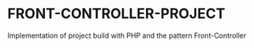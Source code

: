 # FRONT-CONTROLLER-PROJECT
Implementation of project build with PHP and the pattern Front-Controller

